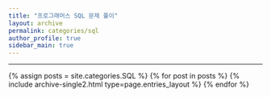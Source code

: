 ```yaml
---
title: "프로그래머스 SQL 문제 풀이"
layout: archive
permalink: categories/sql
author_profile: true
sidebar_main: true
---
```


<!-- 공백이 포함되어 있는 카테고리 이름의 경우 site.categories.['a b c'] 이런식으로! -->

***

{% assign posts = site.categories.SQL %}
{% for post in posts %} {% include archive-single2.html type=page.entries_layout %} {% endfor %}